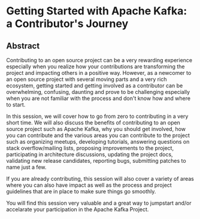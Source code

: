 # Getting Started with Apache Kafka: a Contributor's Journey

## Abstract

Contributing to an open source project can be a very rewarding experience especially when you realize how your contributions are transforming the project and impacting others in a positive way. However, as a newcomer to an open source project with several moving parts and a very rich ecosystem, getting started and getting involved as a contributor can be overwhelming, confusing, daunting and prove to be challenging especially when you are not familiar with the process and don't know how and where to start.

In this session, we will cover how to go from zero to contributing in a very short time. We will also discuss the benefits of contributing to an open source project such as Apache Kafka, why you should get involved, how you can contribute and the various areas you can contribute to the project such as organizing meetups, developing tutorials, answering questions on stack overflow/mailing lists, proposing improvements to the project, participating in architecture discussions, updating the project docs, validating new release candidates, reporting bugs, submitting patches to name just a few.

If you are already contributing, this session will also cover a variety of areas where you can also have impact as well as the process and project guidelines that are in place to make sure things go smoothly.

You will find this session very valuable and a great way to jumpstart and/or accelarate your participation in the Apache Kafka Project.
